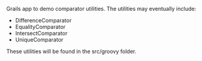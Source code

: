 Grails app to demo comparator utilities.  The utilities may eventually include:

- DifferenceComparator
- EqualityComparator
- IntersectComparator
- UniqueComparator

These utilities will be found in the src/groovy folder.